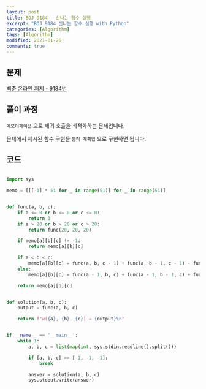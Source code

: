 ```yaml
---
layout: post
title: BOJ 9184 - 신나는 함수 실행
excerpt: "BOJ 9184 신나는 함수 실행 with Python"
categories: [Algorithm]
tags: [Algorithm]
modified: 2021-01-26
comments: true
---
```


## 문제

[백준 온라인 저지 - 9184번](https://www.acmicpc.net/problem/9184)

## 풀이 과정

`메모이제이션` 으로 재귀 호출을 최적화하는 문제입니다.

문제에서 제시된 함수 구현을 `동적 계획법` 으로 구현하면 됩니다.

## 코드

```python

import sys

memo = [[[-1] * 51 for _ in range(51)] for _ in range(51)]


def func(a, b, c):
    if a <= 0 or b <= 0 or c <= 0:
        return 1
    if a > 20 or b > 20 or c > 20:
        return func(20, 20, 20)

    if memo[a][b][c] != -1:
        return memo[a][b][c]

    if a < b < c:
        memo[a][b][c] = func(a, b, c - 1) + func(a, b - 1, c - 1) - func(a, b - 1, c)
    else:
        memo[a][b][c] = func(a - 1, b, c) + func(a - 1, b - 1, c) + func(a - 1, b, c - 1) - func(a - 1, b - 1, c - 1)

    return memo[a][b][c]


def solution(a, b, c):
    output = func(a, b, c)

    return f"w({a}, {b}, {c}) = {output}\n"


if __name__ == '__main__':
    while 1:
        a, b, c = list(map(int, sys.stdin.readline().split()))

        if [a, b, c] == [-1, -1, -1]:
            break

        answer = solution(a, b, c)
        sys.stdout.write(answer)

```

